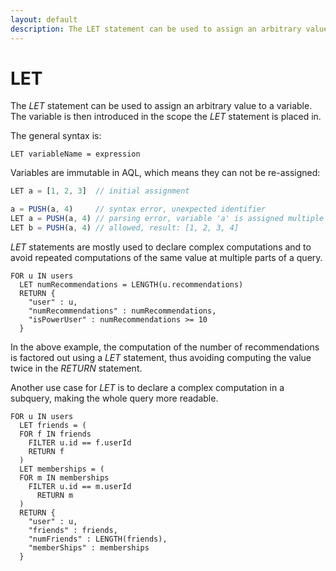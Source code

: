 ```yaml
---
layout: default
description: The LET statement can be used to assign an arbitrary value to a variable
---
```

LET
===

The *LET* statement can be used to assign an arbitrary value to a variable.
The variable is then introduced in the scope the *LET* statement is placed in.

The general syntax is:

```
LET variableName = expression
```

Variables are immutable in AQL, which means they can not be re-assigned:

```js
LET a = [1, 2, 3]  // initial assignment

a = PUSH(a, 4)     // syntax error, unexpected identifier
LET a = PUSH(a, 4) // parsing error, variable 'a' is assigned multiple times
LET b = PUSH(a, 4) // allowed, result: [1, 2, 3, 4]
```

*LET* statements are mostly used to declare complex computations and to avoid
repeated computations of the same value at multiple parts of a query.

```
FOR u IN users
  LET numRecommendations = LENGTH(u.recommendations)
  RETURN { 
    "user" : u, 
    "numRecommendations" : numRecommendations, 
    "isPowerUser" : numRecommendations >= 10 
  } 
```

In the above example, the computation of the number of recommendations is
factored out using a *LET* statement, thus avoiding computing the value twice in
the *RETURN* statement.

Another use case for *LET* is to declare a complex computation in a subquery,
making the whole query more readable.

```
FOR u IN users
  LET friends = (
  FOR f IN friends 
    FILTER u.id == f.userId
    RETURN f
  )
  LET memberships = (
  FOR m IN memberships
    FILTER u.id == m.userId
      RETURN m
  )
  RETURN { 
    "user" : u, 
    "friends" : friends, 
    "numFriends" : LENGTH(friends), 
    "memberShips" : memberships 
  }
```

